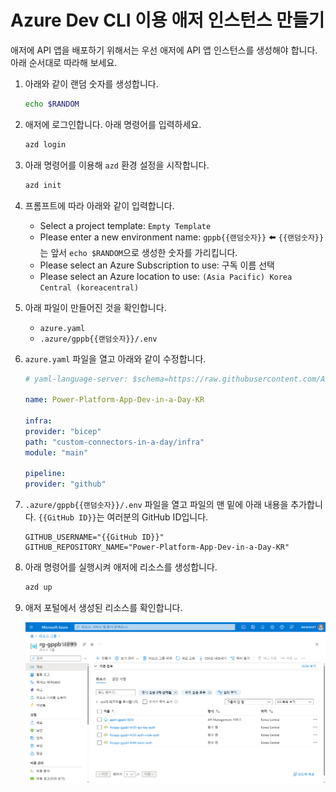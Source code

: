 # Azure Dev CLI 이용 애저 인스턴스 만들기 #

애저에 API 앱을 배포하기 위해서는 우선 애저에 API 앱 인스턴스를 생성해야 합니다. 아래 순서대로 따라해 보세요.

1. 아래와 같이 랜덤 숫자를 생성합니다.

    ```bash
    echo $RANDOM
    ```

2. 애저에 로그인합니다. 아래 명령어를 입력하세요.

    ```bash
    azd login
    ```

3. 아래 명령어를 이용해 `azd` 환경 설정을 시작합니다.

    ```bash
    azd init
    ```

4. 프롬프트에 따라 아래와 같이 입력합니다.

   * Select a project template: `Empty Template`
   * Please enter a new environment name: `gppb{{랜덤숫자}}` ⬅️ `{{랜덤숫자}}`는 앞서 `echo $RANDOM`으로 생성한 숫자를 가리킵니다.
   * Please select an Azure Subscription to use: 구독 이름 선택
   * Please select an Azure location to use: `(Asia Pacific) Korea Central (koreacentral)`

5. 아래 파일이 만들어진 것을 확인합니다.

   * `azure.yaml`
   * `.azure/gppb{{랜덤숫자}}/.env`

6. `azure.yaml` 파일을 열고 아래와 같이 수정합니다.

    ```yaml
    # yaml-language-server: $schema=https://raw.githubusercontent.com/Azure/azure-dev/main/schemas/v1.0/azure.yaml.json

    name: Power-Platform-App-Dev-in-a-Day-KR

    infra:
    provider: "bicep"
    path: "custom-connectors-in-a-day/infra"
    module: "main"

    pipeline:
    provider: "github"
    ```

7. `.azure/gppb{{랜덤숫자}}/.env` 파일을 열고 파일의 맨 밑에 아래 내용을 추가합니다. `{{GitHub ID}}`는 여러분의 GitHub ID입니다.

    ```text
    GITHUB_USERNAME="{{GitHub ID}}"
    GITHUB_REPOSITORY_NAME="Power-Platform-App-Dev-in-a-Day-KR"
    ```

8. 아래 명령어를 실행시켜 애저에 리소스를 생성합니다.

    ```bash
    azd up
    ```

9. 애저 포털에서 생성된 리소스를 확인합니다.

    ![리소스 프로비저닝 결과][image01]


[image01]: ./images/session01-image01.png
